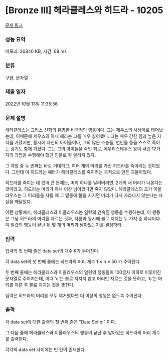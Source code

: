 # [Bronze III] 헤라클레스와 히드라 - 10205 

[문제 링크](https://www.acmicpc.net/problem/10205) 

### 성능 요약

메모리: 30840 KB, 시간: 68 ms

### 분류

구현, 문자열

### 제출 일자

2022년 10월 13일 11:35:56

### 문제 설명

<p>헤라클레스는 그리스 신화의 유명한 비극적인 영웅이다. 그는 제우스의 사생아로 태어났는데, 이때문에 제우스의 아내 헤라는 그를 매우 싫어했다. 그는 매우 강한 힘과 높은 지식을 가졌지만, 동시에 자신의 아이들이나, 그의 많은 스승들, 연인들 등을 스스로 죽이는 광기도 함께 가졌다. 그는 그의 아이들을 죽인 죄로, 에우리스테우스 왕이 내린 12가지의 과업을 수행해야 했던 인물로 잘 알려져 있다.</p>

<p>그 과업 중 두 번째는 바로 거대하고, 여러 개의 머리를 가진 히드라를 죽이라는 것이었다. 그런데 이 히드라는 헤라가 헤라클레스를 죽이려는 목적으로 만든 괴물이었다.</p>

<p>히드라를 죽이는 데 있어 큰 문제는, 머리 하나를 날려버리면, 2개의 새 머리가 나온다는 것이었고, 히드라는 머리가 하나 이상 남아있다면 죽지 않았다. 헤라클레스의 조카 이올라우스는 그 머리들을 자를 때 그 밑동에 불을 지지면 머리가 다시 자라나지 않는다는 사실을 깨달았다.</p>

<p>이런 상황에서, 헤라클레스와 이올라우스는 일련의 연속된 행동을 수행하는데, 이 행동은 그냥 히드라의 머리를 자르는 것과, 자름과 동시에 불로 지지는 두 가지 중 하나이다. 이 일련의 행동이 끝난 뒤 몇 개의 머리가 남아있는지를 결정하라.</p>

### 입력 

 <p>입력의 첫 번째 줄은 data set의 개수 K가 주어진다.</p>

<p>각 data set의 첫 번째 줄에는 히드라의 머리 개수 1 ≤ h ≤ 50 가 주어진다.</p>

<p>두 번째 줄에는 헤라클레스와 이올라우스의 일련의 행동들이 100글자 이하로 이루어진 문자열로 주어지는데, 이때 'c'는 불로 지지지 않고 머리만 자르는 것을 뜻하고, 'b'는 머리를 자른 후 불로 지지는 것을 뜻한다.</p>

<p>입력은 히드라의 머리를 모두 제거했다면 더 이상의 행동은 없도록 주어진다.</p>

### 출력 

 <p>각 data set에 대한 출력의 첫 번째 줄은 "Data Set x:" 이다.</p>

<p>그 다음 줄에 헤라클레스와 이올라우스의 행동이 끝난 후 남아있는 히드라의 머리 개수를 출력한다.</p>

<p>각각의 data set 사이에는 빈 칸이 존재한다.</p>

